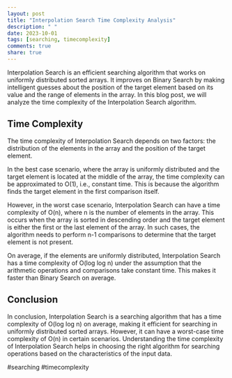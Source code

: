 ```yaml
---
layout: post
title: "Interpolation Search Time Complexity Analysis"
description: " "
date: 2023-10-01
tags: [searching, timecomplexity]
comments: true
share: true
---
```


Interpolation Search is an efficient searching algorithm that works on uniformly distributed sorted arrays. It improves on Binary Search by making intelligent guesses about the position of the target element based on its value and the range of elements in the array. In this blog post, we will analyze the time complexity of the Interpolation Search algorithm.

## Time Complexity

The time complexity of Interpolation Search depends on two factors: the distribution of the elements in the array and the position of the target element.

In the best case scenario, where the array is uniformly distributed and the target element is located at the middle of the array, the time complexity can be approximated to O(1), i.e., constant time. This is because the algorithm finds the target element in the first comparison itself.

However, in the worst case scenario, Interpolation Search can have a time complexity of O(n), where n is the number of elements in the array. This occurs when the array is sorted in descending order and the target element is either the first or the last element of the array. In such cases, the algorithm needs to perform n-1 comparisons to determine that the target element is not present.

On average, if the elements are uniformly distributed, Interpolation Search has a time complexity of O(log log n) under the assumption that the arithmetic operations and comparisons take constant time. This makes it faster than Binary Search on average.

## Conclusion

In conclusion, Interpolation Search is a searching algorithm that has a time complexity of O(log log n) on average, making it efficient for searching in uniformly distributed sorted arrays. However, it can have a worst-case time complexity of O(n) in certain scenarios. Understanding the time complexity of Interpolation Search helps in choosing the right algorithm for searching operations based on the characteristics of the input data.

#searching #timecomplexity